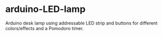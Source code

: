 # arduino-LED-lamp
Arduino desk lamp using addressable LED strip and buttons for different colors/effects and a Pomodoro timer.
